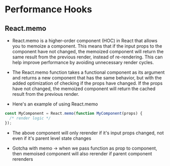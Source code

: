 # Performance Hooks

## React.memo

- React.memo is a higher-order component (HOC) in React that allows you to memoize a component. This means that if the input props to the component have not changed, the memoized component will return the same result from the previous render, instead of re-rendering. This can help improve performance by avoiding unnecessary render cycles.

- The React.memo function takes a functional component as its argument and returns a new component that has the same behavior, but with the added optimization of checking if the props have changed. If the props have not changed, the memoized component will return the cached result from the previous render.

- Here's an example of using React.memo

```js
const MyComponent = React.memo(function MyComponent(props) {
  /* render logic */
});
```

- The above component will only rerender if it's input props changed, not even if it's parent level state changes

- Gotcha with memo -> when we pass function as prop to component, then memoised component will also rerender if parent component rerenders
